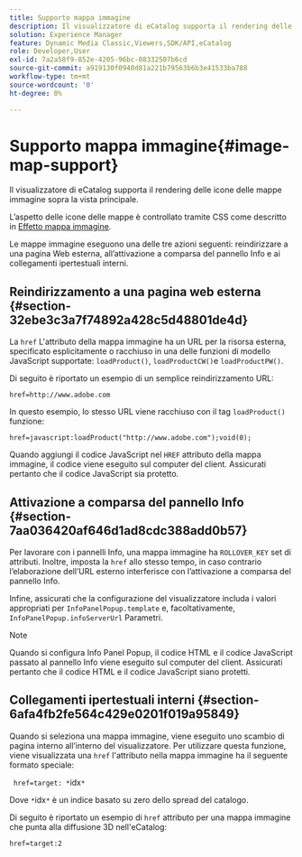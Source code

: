 ```yaml
---
title: Supporto mappa immagine
description: Il visualizzatore di eCatalog supporta il rendering delle icone delle mappe immagine sopra la vista principale.
solution: Experience Manager
feature: Dynamic Media Classic,Viewers,SDK/API,eCatalog
role: Developer,User
exl-id: 7a2a58f9-852e-4205-96bc-08332507b6cd
source-git-commit: a919130f0940d81a221b79563b6b3e41533ba788
workflow-type: tm+mt
source-wordcount: '0'
ht-degree: 0%

---
```


# Supporto mappa immagine{#image-map-support}

Il visualizzatore di eCatalog supporta il rendering delle icone delle mappe immagine sopra la vista principale.

L’aspetto delle icone delle mappe è controllato tramite CSS come descritto in [Effetto mappa immagine](../../c-html5-s7-aem-asset-viewers/c-html5-20-ecatalog-viewer-about/c-html5-20-ecatalog-viewer-customizingviewer/r-html5-ecatalog-viewer-20-customize-imagemapeffect.md#reference-261df27d1ed145c882b26b88e33a0289).

Le mappe immagine eseguono una delle tre azioni seguenti: reindirizzare a una pagina Web esterna, all’attivazione a comparsa del pannello Info e ai collegamenti ipertestuali interni.

## Reindirizzamento a una pagina web esterna {#section-32ebe3c3a7f74892a428c5d48801de4d}

La `href` L&#39;attributo della mappa immagine ha un URL per la risorsa esterna, specificato esplicitamente o racchiuso in una delle funzioni di modello JavaScript supportate: `loadProduct()`, `loadProductCW()`e `loadProductPW()`.

Di seguito è riportato un esempio di un semplice reindirizzamento URL:

`href=http://www.adobe.com`

In questo esempio, lo stesso URL viene racchiuso con il tag `loadProduct()` funzione:

`href=javascript:loadProduct("http://www.adobe.com");void(0);`

Quando aggiungi il codice JavaScript nel `HREF` attributo della mappa immagine, il codice viene eseguito sul computer del client. Assicurati pertanto che il codice JavaScript sia protetto.

## Attivazione a comparsa del pannello Info {#section-7aa036420af646d1ad8cdc388add0b57}

Per lavorare con i pannelli Info, una mappa immagine ha `ROLLOVER_KEY` set di attributi. Inoltre, imposta la `href` allo stesso tempo, in caso contrario l’elaborazione dell’URL esterno interferisce con l’attivazione a comparsa del pannello Info.

Infine, assicurati che la configurazione del visualizzatore includa i valori appropriati per `InfoPanelPopup.template` e, facoltativamente, `InfoPanelPopup.infoServerUrl` Parametri.

>[!NOTE]
>
>Quando si configura Info Panel Popup, il codice HTML e il codice JavaScript passato al pannello Info viene eseguito sul computer del client. Assicurati pertanto che il codice HTML e il codice JavaScript siano protetti.

## Collegamenti ipertestuali interni {#section-6afa4fb2fe564c429e0201f019a95849}

Quando si seleziona una mappa immagine, viene eseguito uno scambio di pagina interno all’interno del visualizzatore. Per utilizzare questa funzione, viene visualizzata una `href` l&#39;attributo nella mappa immagine ha il seguente formato speciale:

` href=target: *`idx`*`

Dove `*`idx`*` è un indice basato su zero dello spread del catalogo.

Di seguito è riportato un esempio di `href` attributo per una mappa immagine che punta alla diffusione 3D nell&#39;eCatalog:

`href=target:2`
